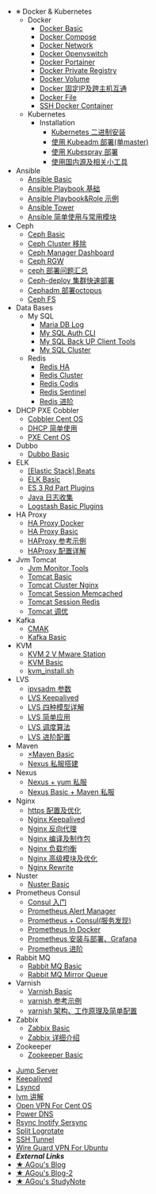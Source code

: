 
  - ※ Docker & Kubernetes
    - Docker
      * [Docker Basic](post/※%20Docker%20&%20Kubernetes/Docker/Docker%20Basic.md)
      * [Docker Compose](post/※%20Docker%20&%20Kubernetes/Docker/Docker%20Compose.md)
      * [Docker Network](post/※%20Docker%20&%20Kubernetes/Docker/Docker%20Network.md)
      * [Docker Openvswitch](post/※%20Docker%20&%20Kubernetes/Docker/Docker%20openvswitch.md)
      * [Docker Portainer](post/※%20Docker%20&%20Kubernetes/Docker/Docker%20Portainer.md)
      * [Docker Private Registry](post/※%20Docker%20&%20Kubernetes/Docker/Docker%20Private%20Registry.md)
      * [Docker Volume](post/※%20Docker%20&%20Kubernetes/Docker/Docker%20Volume.md)
      * [Docker 固定IP及跨主机互通](post/※%20Docker%20&%20Kubernetes/Docker/Docker%20固定IP及跨主机互通.md)
      * [Docker File](post/※%20Docker%20&%20Kubernetes/Docker/DockerFile.md)
      * [SSH Docker Container](post/※%20Docker%20&%20Kubernetes/Docker/SSH%20Docker%20container.md)
    - Kubernetes
      - Installation
        * [Kubernetes 二进制安装](post/※%20Docker%20&%20Kubernetes/Kubernetes/Installation/Kubernetes%20二进制安装.md)
        * [使用 Kubeadm 部署(单master)](post/※%20Docker%20&%20Kubernetes/Kubernetes/Installation/使用%20Kubeadm%20部署(单master).md)
        * [使用 Kubespray 部署](post/※%20Docker%20&%20Kubernetes/Kubernetes/Installation/使用%20Kubespray%20部署.md)
        * [使用国内源及相关小工具](post/※%20Docker%20&%20Kubernetes/Kubernetes/Installation/使用国内源及相关小工具.md)
  - Ansible
    * [Ansible Basic](post/Ansible/Ansible%20Basic.md)
    * [Ansible Playbook 基础](post/Ansible/Ansible%20Playbook%20基础.md)
    * [Ansible Playbook&Role 示例](post/Ansible/Ansible%20Playbook&Role%20示例.md)
    * [Ansible Tower](post/Ansible/Ansible%20Tower.md)
    * [Ansible 简单使用与常用模块](post/Ansible/Ansible%20简单使用与常用模块.md)
  - Ceph
    * [Ceph Basic](post/Ceph/Ceph%20Basic.md)
    * [Ceph Cluster 移除](post/Ceph/Ceph%20Cluster%20移除.md)
    * [Ceph Manager Dashboard](post/Ceph/Ceph%20Manager%20Dashboard.md)
    * [Ceph RGW](post/Ceph/Ceph%20RGW.md)
    * [ceph 部署问题汇总](post/Ceph/ceph%20部署问题汇总.md)
    * [Ceph-deploy 集群快速部署](post/Ceph/Ceph-deploy%20集群快速部署.md)
    * [Cephadm 部署octopus](post/Ceph/Cephadm%20部署octopus.md)
    * [Ceph FS](post/Ceph/CephFS.md)
  - Data Bases
    - My SQL
      * [Maria DB Log](post/DataBases/MySQL/MariaDB%20Log.md)
      * [My SQL Auth CLI](post/DataBases/MySQL/MySQL%20Auth%20CLI.md)
      * [My SQL Back UP Client Tools](post/DataBases/MySQL/MySQL%20BackUP%20&%20Client%20Tools.md)
      * [My SQL Cluster](post/DataBases/MySQL/MySQL%20Cluster.md)
    - Redis
      * [Redis HA](post/DataBases/Redis/Redis%20%20HA.md)
      * [Redis Cluster](post/DataBases/Redis/Redis%20Cluster.md)
      * [Redis Codis](post/DataBases/Redis/Redis%20Codis.md)
      * [Redis Sentinel](post/DataBases/Redis/Redis%20Sentinel.md)
      * [Redis 进阶](post/DataBases/Redis/Redis%20进阶.md)
  - DHCP PXE Cobbler
    * [Cobbler Cent OS](post/DHCP%20&%20PXE%20&%20Cobbler/Cobbler%20CentOS.md)
    * [DHCP 简单使用](post/DHCP%20&%20PXE%20&%20Cobbler/DHCP%20简单使用.md)
    * [PXE Cent OS](post/DHCP%20&%20PXE%20&%20Cobbler/PXE%20CentOS.md)
  - Dubbo
    * [Dubbo Basic](post/Dubbo/Dubbo%20Basic.md)
  - ELK
    * [[Elastic Stack].Beats](post/ELK/[Elastic%20Stack].Beats.md)
    * [ELK Basic](post/ELK/ELK%20basic.md)
    * [ES 3 Rd Part Plugins](post/ELK/ES%203rd%20part%20Plugins.md)
    * [Java 日志收集](post/ELK/Java%20日志收集.md)
    * [Logstash Basic Plugins](post/ELK/Logstash%20Basic%20&%20Plugins.md)
  - HA Proxy
    * [HA Proxy Docker](post/HAProxy/HAProxy%20+%20Docker.md)
    * [HA Proxy Basic](post/HAProxy/HAProxy%20Basic.md)
    * [HAProxy 参考示例](post/HAProxy/HAProxy%20参考示例.md)
    * [HAProxy 配置详解](post/HAProxy/HAProxy%20配置详解.md)
  - Jvm Tomcat
    * [Jvm Monitor Tools](post/Jvm%20&%20Tomcat/Jvm%20Monitor%20Tools.md)
    * [Tomcat Basic](post/Jvm%20&%20Tomcat/Tomcat%20Basic.md)
    * [Tomcat Cluster Nginx](post/Jvm%20&%20Tomcat/Tomcat%20Cluster(nginx).md)
    * [Tomcat Session Memcached](post/Jvm%20&%20Tomcat/Tomcat%20Session(memcached).md)
    * [Tomcat Session Redis](post/Jvm%20&%20Tomcat/Tomcat%20Session(Redis).md)
    * [Tomcat 调优](post/Jvm%20&%20Tomcat/Tomcat%20调优.md)
  - Kafka
    * [CMAK](post/Kafka/CMAK.md)
    * [Kafka Basic](post/Kafka/Kafka%20Basic.md)
  - KVM
    * [KVM 2 V Mware Station](post/KVM/KVM%20<2>%20VMware%20Station.md)
    * [KVM Basic](post/KVM/KVM%20Basic.md)
    * [kvm_install.sh](post/KVM/kvm_install.sh.md)
  - LVS
    * [ipvsadm 参数](post/LVS/ipvsadm%20参数.md)
    * [LVS Keepalived](post/LVS/LVS%20+%20keepalived.md)
    * [LVS 四种模型详解](post/LVS/LVS%20四种模型详解.md)
    * [LVS 简单应用](post/LVS/LVS%20简单应用.md)
    * [LVS 调度算法](post/LVS/LVS%20调度算法.md)
    * [LVS 进阶配置](post/LVS/LVS%20进阶配置.md)
  - Maven
    * [×Maven Basic](post/Maven/×Maven%20Basic.md)
    * [Nexus 私服搭建](post/Maven/Nexus%20私服搭建.md)
  - Nexus
    * [Nexus + yum 私服](post/Nexus/Nexus%20+%20yum%20私服.md)
    * [Nexus Basic + Maven 私服](post/Nexus/Nexus%20Basic%20+%20Maven%20私服.md)
  - Nginx
    * [https 配置及优化](post/Nginx/https%20配置及优化.md)
    * [Nginx Keepalived](post/Nginx/Nginx%20+%20keepalived.md)
    * [Nginx 反向代理](post/Nginx/Nginx%20反向代理.md)
    * [Nginx 编译及制作包](post/Nginx/Nginx%20编译及制作包.md)
    * [Nginx 负载均衡](post/Nginx/Nginx%20负载均衡.md)
    * [Nginx 高级模块及优化](post/Nginx/Nginx%20高级模块及优化.md)
    * [Nginx Rewrite](post/Nginx/Nginx-Rewrite.md)
  - Nuster
    * [Nuster Basic](post/Nuster/Nuster%20Basic.md)
  - Prometheus Consul
    * [Consul 入门](post/Prometheus%20&%20Consul/Consul%20入门.md)
    * [Prometheus Alert Manager](post/Prometheus%20&%20Consul/Prometheus%20+%20AlertManager.md)
    * [Prometheus + Consul(服务发现)](post/Prometheus%20&%20Consul/Prometheus%20+%20Consul(服务发现).md)
    * [Prometheus In Docker](post/Prometheus%20&%20Consul/Prometheus%20in%20Docker.md)
    * [Prometheus 安装与部署、Grafana](post/Prometheus%20&%20Consul/Prometheus%20安装与部署、Grafana.md)
    * [Prometheus 进阶](post/Prometheus%20&%20Consul/Prometheus%20进阶.md)
  - Rabbit MQ
    * [Rabbit MQ Basic](post/RabbitMQ/RabbitMQ%20Basic.md)
    * [Rabbit MQ Mirror Queue](post/RabbitMQ/RabbitMQ%20Mirror%20Queue.md)
  - Varnish
    * [Varnish Basic](post/Varnish/varnish%20Basic.md)
    * [varnish 参考示例](post/Varnish/varnish%20参考示例.md)
    * [varnish 架构、工作原理及简单配置](post/Varnish/varnish%20架构、工作原理及简单配置.md)
  - Zabbix
    * [Zabbix Basic](post/Zabbix/Zabbix%20Basic.md)
    * [Zabbix 详细介绍](post/Zabbix/Zabbix%20详细介绍.md)
  - Zookeeper
    * [Zookeeper Basic](post/Zookeeper/Zookeeper%20Basic.md)
  * [Jump Server](post/JumpServer.md)
  * [Keepalived](post/keepalived.md)
  * [Lsyncd](post/lsyncd.md)
  * [lvm 讲解](post/lvm%20讲解.md)
  * [Open VPN For Cent OS](post/OpenVPN%20for%20CentOS.md)
  * [Power DNS](post/PowerDNS.md)
  * [Rsync Inotify Sersync](post/rsync%20+%20inotify(sersync).md)
  * [Split Logrotate](post/Split%20&%20Logrotate.md)
  * [SSH Tunnel](post/SSH%20Tunnel.md)
  * [Wire Guard VPN For Ubuntu](post/WireGuard%20VPN%20for%20Ubuntu.md)
  * ***External Links***
  * [★ AGou's Blog](https://agou-ops.github.io)
  * [★ AGou's Blog-2](http://x.agou-ops.top)
  * [★ AGou's StudyNote](https://agou-ops.top/myStudyNote)

